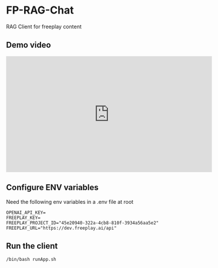 # FP-RAG-Chat
RAG Client for freeplay content

## Demo video
<iframe width="560" height="315" src="https://www.youtube.com/embed/oQNFPXezXdY?si=R-JbMVl0j-zooLN_" title="YouTube video player" frameborder="0" allow="accelerometer; autoplay; clipboard-write; encrypted-media; gyroscope; picture-in-picture; web-share" allowfullscreen></iframe>

## Configure ENV variables
Need the following env variables in a .env file at root
```
OPENAI_API_KEY=
FREEPLAY_KEY=
FREEPLAY_PROJECT_ID="45e20940-322a-4cb8-810f-3934a56aa5e2"
FREEPLAY_URL="https://dev.freeplay.ai/api"
```

## Run the client
```
/bin/bash runApp.sh
```
